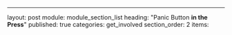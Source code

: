 ---
layout: post
module: module_section_list
heading: "Panic Button **in the Press**"
published: true
categories: get_involved
section_order: 2
items:

